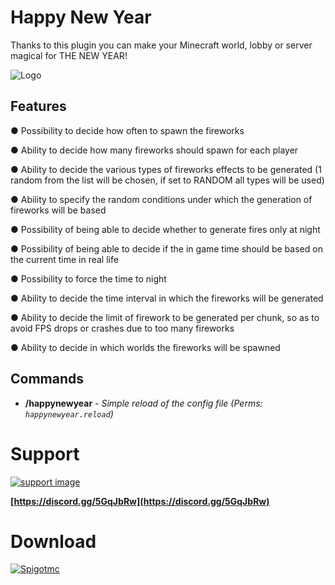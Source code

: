 # Happy New Year

Thanks to this plugin you can make your Minecraft world, lobby or server magical for THE NEW YEAR!

![Logo](https://www.spigotmc.org/data/resource_icons/87/87326.jpg?1609488755)


## Features

● Possibility to decide how often to spawn the fireworks

● Ability to decide how many fireworks should spawn for each player

● Ability to decide the various types of fireworks effects to be generated (1 random from the list will be chosen, if set to RANDOM all types will be used)

● Ability to specify the random conditions under which the generation of fireworks will be based

● Possibility of being able to decide whether to generate fires only at night

● Possibility of being able to decide if the in game time should be based on the current time in real life

● Possibility to force the time to night

● Ability to decide the time interval in which the fireworks will be generated

● Ability to decide the limit of firework to be generated per chunk, so as to avoid FPS drops or crashes due to too many fireworks

● Ability to decide in which worlds the fireworks will be spawned


## Commands
* **/happynewyear** - *Simple reload of the config file (Perms: `happynewyear.reload`)*


# Support

[![support image](https://www.heroxwar.com/discordLogo.png)](https://discord.gg/5GqJbRw)

**[https://discord.gg/5GqJbRw](https://discord.gg/5GqJbRw)**


# Download
[![Spigotmc](https://static.spigotmc.org/img/spigot.png)](https://www.spigotmc.org/resources/happy-new-year-%E2%9C%A8-custom-firework-%E2%9C%A8-ingame-real-time-%E2%9C%A8-optimizations-and-more.87326/)
